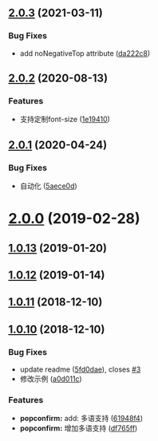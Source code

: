 ## [2.0.3](https://github.com/tinper-bee/bee-popconfirm/compare/v2.0.2...v2.0.3) (2021-03-11)


### Bug Fixes

* add noNegativeTop attribute ([da222c8](https://github.com/tinper-bee/bee-popconfirm/commit/da222c87083e5269cc1d13f5000d94e40f9a27b5))



## [2.0.2](https://github.com/tinper-bee/bee-popconfirm/compare/v2.0.1...v2.0.2) (2020-08-13)


### Features

* 支持定制font-size ([1e19410](https://github.com/tinper-bee/bee-popconfirm/commit/1e1941034f21b134e424cfba14c50347ad0ec250))



## [2.0.1](https://github.com/tinper-bee/bee-popconfirm/compare/v2.0.0...v2.0.1) (2020-04-24)


### Bug Fixes

* 自动化 ([5aece0d](https://github.com/tinper-bee/bee-popconfirm/commit/5aece0db954400cff89c270b93c1caaec0beef4c))



<a name="2.0.0"></a>
# [2.0.0](https://github.com/tinper-bee/bee-popconfirm/compare/v1.0.13...v2.0.0) (2019-02-28)



<a name="1.0.13"></a>
## [1.0.13](https://github.com/tinper-bee/bee-popconfirm/compare/v1.0.12...v1.0.13) (2019-01-20)



<a name="1.0.12"></a>
## [1.0.12](https://github.com/tinper-bee/bee-popconfirm/compare/v1.0.11...v1.0.12) (2019-01-14)



<a name="1.0.11"></a>
## [1.0.11](https://github.com/tinper-bee/bee-popconfirm/compare/v1.0.10...v1.0.11) (2018-12-10)



<a name="1.0.10"></a>
## [1.0.10](https://github.com/tinper-bee/bee-popconfirm/compare/61948f4...v1.0.10) (2018-12-10)


### Bug Fixes

* update readme ([5fd0dae](https://github.com/tinper-bee/bee-popconfirm/commit/5fd0dae)), closes [#3](https://github.com/tinper-bee/bee-popconfirm/issues/3)
* 修改示例 ([a0d011c](https://github.com/tinper-bee/bee-popconfirm/commit/a0d011c))


### Features

* **popconfirm:** add: 多语支持 ([61948f4](https://github.com/tinper-bee/bee-popconfirm/commit/61948f4))
* **popconfirm:** 增加多语支持 ([df765ff](https://github.com/tinper-bee/bee-popconfirm/commit/df765ff))



